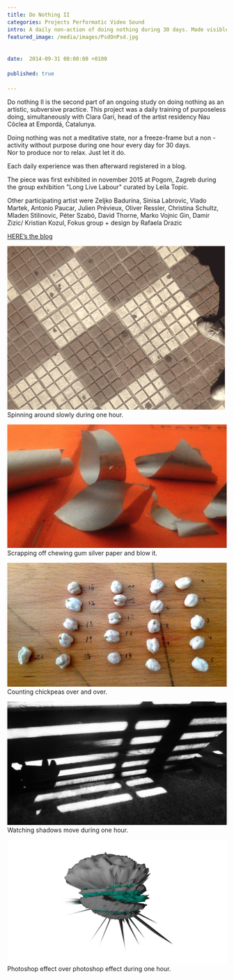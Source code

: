 ```yaml
---
title: Do Nothing II
categories: Projects Performatic Video Sound
intro: A daily non-action of doing nothing during 30 days. Made visible in a blogspace. The posts were generated simultaneously with Clara Garí.
featured_image: /media/images/PsdOnPsd.jpg


date:  2014-09-31 00:00:00 +0100

published: true

---
```



Do nothing II is the second part of an ongoing study on doing nothing as an artistic, subversive practice.
This project was a daily training of purposeless doing, simultaneously with Clara Garí, head of the artist residency Nau Côclea at Empordá, Catalunya.

Doing nothing was not a meditative state, nor a freeze-frame but a non - activity without purpose during one hour every day for 30 days.      
Nor to produce nor to relax. Just let it do.

Each daily experience was then afterward registered in a blog.

The piece was first exhibited in november 2015 at Pogom, Zagreb during the group exhibition "Long Live Labour" curated by Leila Topic.

Other participating artist were Zeljko Badurina, Sinisa Labrovic, Vlado Martek, Antonio Paucar, Julien Prévieux, Oliver Ressler, Christina Schultz, Mladen Stilinovic, Péter Szabó, David Thorne, Marko Vojnic Gin, Damir Zizic/ Kristian Kozul, Fokus group + design by Rafaela Drazic

[HERE’s the blog](http://donothingtwo.tumblr.com/)


![image](/media/images/DNspinning.gif)
Spinning around slowly during one hour.

![image](/media/images/DNchewinggum.jpg)
Scrapping off chewing gum silver paper and blow it.

![image](/media/images/DNchickpeas.jpg)
Counting chickpeas over and over.

![image](/media/images/DNshadows.jpg)
Watching shadows move during one hour.

![image](/media/images/DNpsdOnpsd.jpg)
Photoshop effect over photoshop effect during one hour.
